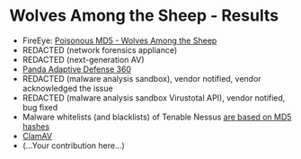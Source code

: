 Wolves Among the Sheep - Results
================================

* FireEye: [Poisonous MD5 - Wolves Among the Sheep](https://blog.silentsignal.eu/2015/06/10/poisonous-md5-wolves-among-the-sheep/)
* REDACTED (network forensics appliance)
* REDACTED (next-generation AV)
* [Panda Adaptive Defense 360](https://vimeo.com/192484882)
* REDACTED (malware analysis sandbox), vendor notified, vendor acknowledged the issue
* REDACTED (malware analysis sandbox Virustotal API), vendor notified, bug fixed
* Malware whitelists (and blacklists) of Tenable Nessus [are based on MD5 hashes](http://static.tenable.com/documentation/nessus_6.4_user_guide.pdf)
* [ClamAV](http://seclists.org/oss-sec/2017/q4/19)
* (...Your contribution here...)
